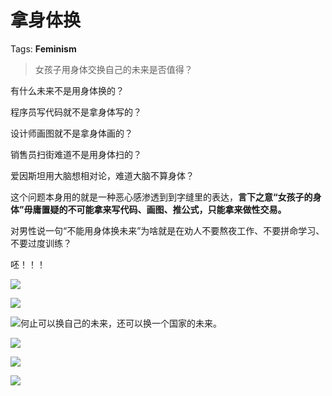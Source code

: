 # 拿身体换

Tags: **Feminism**

> 女孩子用身体交换自己的未来是否值得？



有什么未来不是用身体换的？

程序员写代码就不是拿身体写的？

设计师画图就不是拿身体画的？

销售员扫街难道不是用身体扫的？

爱因斯坦用大脑想相对论，难道大脑不算身体？

这个问题本身用的就是一种恶心感渗透到到字缝里的表达，**言下之意“女孩子的身体”毋庸置疑的不可能拿来写代码、画图、推公式，只能拿来做性交易。**

对男性说一句“不能用身体换未来”为啥就是在劝人不要熬夜工作、不要拼命学习、不要过度训练？

呸！！！

![](https://pica.zhimg.com/50/v2-023ffce7f4ee93b550b595b9c94e6035_720w.jpg?source=1940ef5c)  


![](https://pic1.zhimg.com/50/v2-0dea09953121ff403e5e8ae5efafc7d3_720w.jpg?source=1940ef5c)  


![](https://picx.zhimg.com/50/v2-0df092f7421798a9bf8ba397e7bf1579_720w.jpg?source=1940ef5c)何止可以换自己的未来，还可以换一个国家的未来。

![](https://picx.zhimg.com/50/v2-b66b245486a6324fb2ada5454340907a_720w.jpg?source=1940ef5c)  


![](https://picx.zhimg.com/50/v2-4cc1fe95d2683645d8613ed8b51741b9_720w.jpg?source=1940ef5c)  


![](https://pic1.zhimg.com/50/v2-cda46aa8b57f0dc65a19ff8ad2f0ddd8_720w.jpg?source=1940ef5c)

